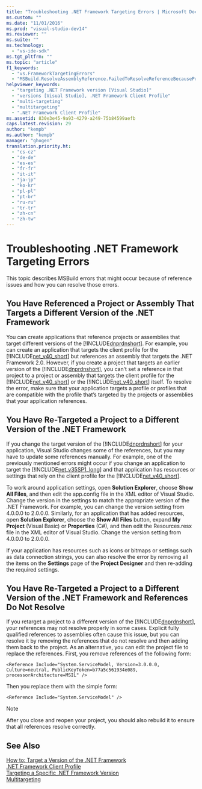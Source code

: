 ```yaml
---
title: "Troubleshooting .NET Framework Targeting Errors | Microsoft Docs"
ms.custom: ""
ms.date: "11/01/2016"
ms.prod: "visual-studio-dev14"
ms.reviewer: ""
ms.suite: ""
ms.technology: 
  - "vs-ide-sdk"
ms.tgt_pltfrm: ""
ms.topic: "article"
f1_keywords: 
  - "vs.FrameworkTargetingErrors"
  - "MSBuild.ResolveAssemblyReference.FailedToResolveReferenceBecausePrimaryAssemblyInExclusionList"
helpviewer_keywords: 
  - "targeting .NET Framework version [Visual Studio]"
  - "versions [Visual Studio], .NET Framework Client Profile"
  - "multi-targeting"
  - "multitargeting"
  - ".NET Framework Client Profile"
ms.assetid: 830e3e45-9a93-4279-a249-75b84599aefb
caps.latest.revision: 29
author: "kempb"
ms.author: "kempb"
manager: "ghogen"
translation.priority.ht: 
  - "cs-cz"
  - "de-de"
  - "es-es"
  - "fr-fr"
  - "it-it"
  - "ja-jp"
  - "ko-kr"
  - "pl-pl"
  - "pt-br"
  - "ru-ru"
  - "tr-tr"
  - "zh-cn"
  - "zh-tw"
---
```

# Troubleshooting .NET Framework Targeting Errors
This topic describes MSBuild errors that might occur because of reference issues and how you can resolve those errors.  
  
## You Have Referenced a Project or Assembly That Targets a Different Version of the .NET Framework  
 You can create applications that reference projects or assemblies that target different versions of the [!INCLUDE[dnprdnshort](../code-quality/includes/dnprdnshort_md.md)]. For example, you can create an application that targets the client profile for the [!INCLUDE[net_v40_short](../code-quality/includes/net_v40_short_md.md)] but references an assembly that targets the .NET Framework 2.0. However, if you create a project that targets an earlier version of the [!INCLUDE[dnprdnshort](../code-quality/includes/dnprdnshort_md.md)], you can’t set a reference in that project to a project or assembly that targets the client profile for the [!INCLUDE[net_v40_short](../code-quality/includes/net_v40_short_md.md)] or the [!INCLUDE[net_v40_short](../code-quality/includes/net_v40_short_md.md)] itself. To resolve the error, make sure that your application targets a profile or profiles that are compatible with the profile that’s targeted by the projects or assemblies that your application references.  
  
## You Have Re-Targeted a Project to a Different Version of the .NET Framework  
 If you change the target version of the [!INCLUDE[dnprdnshort](../code-quality/includes/dnprdnshort_md.md)] for your application, Visual Studio changes some of the references, but you may have to update some references manually. For example, one of the previously mentioned errors might occur if you change an application to target the [!INCLUDE[net_v35SP1_long](../msbuild/includes/net_v35sp1_long_md.md)] and that application has resources or settings that rely on the client profile for the [!INCLUDE[net_v40_short](../code-quality/includes/net_v40_short_md.md)].  
  
 To work around application settings, open **Solution Explorer**, choose **Show All Files**, and then edit the app.config file in the XML editor of Visual Studio. Change the version in the settings to match the appropriate version of the .NET Framework. For example, you can change the version setting from 4.0.0.0 to 2.0.0.0. Similarly, for an application that has added resources, open **Solution Explorer**, choose the **Show All Files** button, expand **My Project** (Visual Basic) or **Properties** (C#), and then edit the Resources.resx file in the XML editor of Visual Studio. Change the version setting from 4.0.0.0 to 2.0.0.0.  
  
 If your application has resources such as icons or bitmaps or settings such as data connection strings, you can also resolve the error by removing all the items on the **Settings** page of the **Project Designer** and then re-adding the required settings.  
  
## You Have Re-Targeted a Project to a Different Version of the .NET Framework and References Do Not Resolve  
 If you retarget a project to a different version of the [!INCLUDE[dnprdnshort](../code-quality/includes/dnprdnshort_md.md)], your references may not resolve properly in some cases. Explicit fully qualified references to assemblies often cause this issue, but you can resolve it by removing the references that do not resolve and then adding them back to the project. As an alternative, you can edit the project file to replace the references. First, you remove references of the following form:  
  
```  
<Reference Include="System.ServiceModel, Version=3.0.0.0, Culture=neutral, PublicKeyToken=b77a5c561934e089, processorArchitecture=MSIL" />  
```  
  
 Then you replace them with the simple form:  
  
```  
<Reference Include="System.ServiceModel" />  
```  
  
> [!NOTE]
>  After you close and reopen your project, you should also rebuild it to ensure that all references resolve correctly.  
  
## See Also  
 [How to: Target a Version of the .NET Framework](../ide/how-to-target-a-version-of-the-dotnet-framework.md)   
 [.NET Framework Client Profile](../Topic/.NET%20Framework%20Client%20Profile.md)   
 [Targeting a Specific .NET Framework Version](../ide/targeting-a-specific-dotnet-framework-version.md)   
 [Multitargeting](../msbuild/msbuild-multitargeting-overview.md)